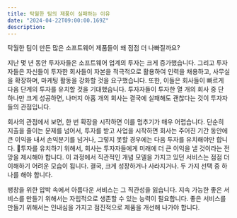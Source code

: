 ```yaml
---
title: 탁월한 팀의 제품이 실패하는 이유
date: "2024-04-22T09:00:00.169Z"
description:
---
```

탁월한 팀이 만든 많은 소프트웨어 제품들이 왜 점점 더 나빠질까요? 

지난 몇 년 동안 투자자들은 소프트웨어 업계의 투자는 크게 증가했습니다. 그리고 투자자들은 자신들이 투자한 회사들이 자본을 적극적으로 활용하여 인력을 채용하고, 사무실을 확장하며, 마케팅 활동을 강화할 것을 요구했습니다. 또한, 이들은 회사들이 빠르게 다음 단계의 투자를 유치할 것을 기대했습니다. 투자자들이 투자한 열 개의 회사 중 단 하나만 크게 성공하면, 나머지 아홉 개의 회사는 결국에 실패해도 괜찮다는 것이 투자자들의 관점입니다.

회사의 관점에서 보면, 한 번 확장을 시작하면 이를 멈추기가 매우 어렵습니다. 단순히 지출을 줄이는 문제를 넘어서, 투자를 받고 사업을 시작하면 회사는 주어진 기간 동안에 큰 이익을 내서 손익분기를 넘거나, 그렇지 못할 경우에는 다음 투자를 유치해야만 합니다. 투자를 유치하기 위해서, 회사는 투자자들에게 미래에 더 큰 이익을 낼 것이라는 전망을 제시해야 합니다. 이 과정에서 직관적인 개념 모델을 가지고 있던 서비스는 점점 더 이해하기 어려운 모습이 됩니다. 결국, 크게 성장하거나 사라지거나. 두 가지 선택 중 하나를 해야 합니다.

팽창을 위한 압박 속에서 아름다운 서비스는 그 직관성을 잃습니다. 지속 가능한 좋은 서비스를 만들기 위해서는 자립적으로 생존할 수 있는 능력이 필요합니다. 좋은 서비스를 만들기 위해서는 인내심을 가지고 점진적으로 제품을 개선해 나가야 합니다.